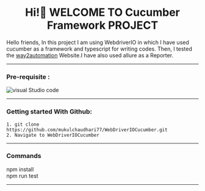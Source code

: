 <h1 align="center"> Hi!👋 WELCOME TO Cucumber Framework PROJECT </h1>
<p align="left">


Hello friends, In this project I am using WebdriverIO in which I have used cucumber as a framework and typescript for writing codes. Then, I tested the [way2automation](https://www.way2automation.com/demo.html) Website.I have also used allure as a Reporter.

---
### Pre-requisite :
![visual Studio code](https://code.visualstudio.com/Download)
 
---
### Getting started With Github:

```
1. git clone https://github.com/mukulchaudhari77/WebDriverIOCucumber.git
2. Navigate to WebDriverIOCucumber
```
---
### Commands

npm install <br>
npm run test <br>

---